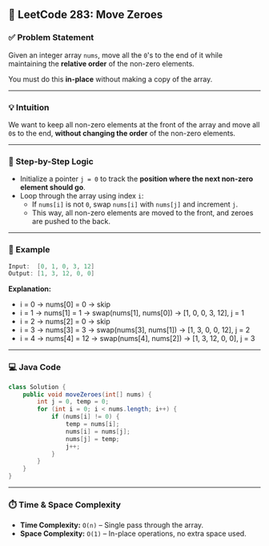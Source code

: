 ## 🔄 LeetCode 283: Move Zeroes

### ✅ Problem Statement
Given an integer array `nums`, move all the `0`'s to the end of it while maintaining the **relative order** of the non-zero elements.

You must do this **in-place** without making a copy of the array.

---

### 💡 Intuition
We want to keep all non-zero elements at the front of the array and move all `0`s to the end, **without changing the order** of the non-zero elements.

---

### 🔁 Step-by-Step Logic

- Initialize a pointer `j = 0` to track the **position where the next non-zero element should go**.
- Loop through the array using index `i`:
  - If `nums[i]` is not `0`, swap `nums[i]` with `nums[j]` and increment `j`.
  - This way, all non-zero elements are moved to the front, and zeroes are pushed to the back.

---

### 🧪 Example

```java
Input:  [0, 1, 0, 3, 12]
Output: [1, 3, 12, 0, 0]
```

**Explanation:**

- i = 0 → nums[0] = 0 → skip  
- i = 1 → nums[1] = 1 → swap(nums[1], nums[0]) → [1, 0, 0, 3, 12], j = 1  
- i = 2 → nums[2] = 0 → skip  
- i = 3 → nums[3] = 3 → swap(nums[3], nums[1]) → [1, 3, 0, 0, 12], j = 2  
- i = 4 → nums[4] = 12 → swap(nums[4], nums[2]) → [1, 3, 12, 0, 0], j = 3  

---

### 💻 Java Code

```java
class Solution {
    public void moveZeroes(int[] nums) {
        int j = 0, temp = 0;
        for (int i = 0; i < nums.length; i++) {
            if (nums[i] != 0) {
                temp = nums[i];
                nums[i] = nums[j];
                nums[j] = temp;
                j++;
            }
        }
    }
}
```

---

### ⏱️ Time & Space Complexity

- **Time Complexity:** `O(n)` – Single pass through the array.
- **Space Complexity:** `O(1)` – In-place operations, no extra space used.
